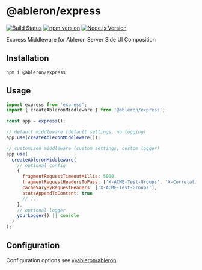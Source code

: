 # @ableron/express

[![Build Status](https://github.com/ableron/ableron-express/actions/workflows/test.yml/badge.svg)](https://github.com/ableron/ableron-express/actions/workflows/test.yml)
[![npm version](https://badge.fury.io/js/@ableron%2Fexpress.svg)](https://badge.fury.io/js/@ableron%2Fexpress)
[![Node.js Version](https://img.shields.io/badge/Node.js-19+-4EB1BA.svg)](https://nodejs.org/docs/latest-v19.x/api/)

Express Middleware for Ableron Server Side UI Composition

## Installation

```shell
npm i @ableron/express
```

## Usage

```js
import express from 'express';
import { createAbleronMiddleware } from '@ableron/express';

const app = express();

// default middleware (default settings, no logging)
app.use(createAbleronMiddleware());

// customized middleware (custom settings, custom logger)
app.use(
  createAbleronMiddleware(
    // optional config
    {
      fragmentRequestTimeoutMillis: 5000,
      fragmentRequestHeadersToPass: ['X-ACME-Test-Groups', 'X-Correlation-ID'],
      cacheVaryByRequestHeaders: ['X-ACME-Test-Groups'],
      statsAppendToContent: true
      // ...
    },
    // optional logger
    yourLogger() || console
  )
);
```

## Configuration

Configuration options see [@ableron/ableron](https://github.com/ableron/ableron-js#configuration)
